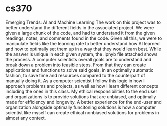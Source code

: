 # cs370
Emerging Trends: AI and Machine Learning
The work on this project was to better understand the different fields in the associated project. We were given a large chunk of the code, and had to understand it from the given readings, notes, and comments found in the code. Given all this, we were to manipulate fields like the learning rate to better understand how AI learned and how to optimally set them up in a way that they would learn best. While the answer is unique in each given system, the .ipnyb file attached shows the process. A computer scientists overall goals are to understand and break down a problem into feasible steps. From that they can create applications and functions to solve said goals, in an optimally automatic fashion, to save time and resources compared to the counterpart of manually doing it. As a computer scientist I follow this logic in how I approach problems and projects, as well as how I learn different concepts including the ones in this class. My ethical responsibilities to the end user and organizations is to provide solutions that are unbiased, and optimally made for efficiency and longevity. A better experience for the end-user and organization alongside optimally funcitoning solutions is how a computer scientist like myself can create ethical nonbiased solutions for problems in almost any context. 
